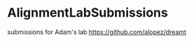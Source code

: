 AlignmentLabSubmissions
=======================

submissions for Adam's lab https://github.com/alopez/dreamt

